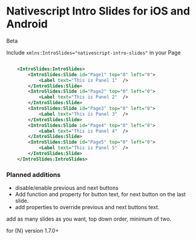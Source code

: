 # Nativescript Intro Slides for iOS and Android


Beta

Include `xmlns:IntroSlides="nativescript-intro-slides"` in your Page

```xml

	<IntroSlides:IntroSlides>
		<IntroSlides:Slide id="Page1" top="0" left="0">
			<Label text="This is Panel 1"  />
		</IntroSlides:Slide>
		<IntroSlides:Slide id="Page2" top="0" left="0">
			<Label text="This is Panel 2"  />
		</IntroSlides:Slide>
		<IntroSlides:Slide id="Page3" top="0" left="0">
			<Label text="This is Panel 3"  />
		</IntroSlides:Slide>
		<IntroSlides:Slide id="Page4" top="0" left="0">
			<Label text="This is Panel 4"  />
		</IntroSlides:Slide>
		<IntroSlides:Slide id="Page5" top="0" left="0">
			<Label text="This is Panel 5"  />
		</IntroSlides:Slide>
	</IntroSlides:IntroSlides>

```


### Planned additions

* disable/enable previous and next buttons
* Add function and property for button text, for next button on the last slide.
* add properties to override previous and next buttons text.

add as many slides as you want, top down order, minimum of two.

for {N} version 1.7.0+